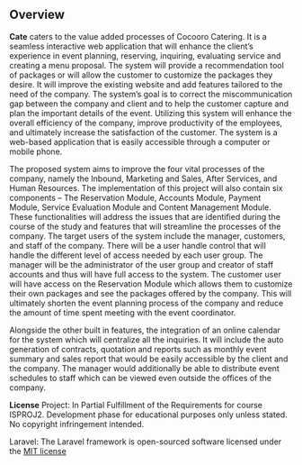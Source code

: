 ## Overview

**Cate** caters to the value added processes of Cocooro Catering. It is a seamless interactive web application that will enhance the client’s experience in event planning, reserving, inquiring, evaluating service and creating a menu proposal. The system will provide a recommendation tool of packages or will allow the customer to customize the packages they desire. It will improve the existing website and add features tailored to the need of the company.
The system’s goal is to correct the miscommunication gap between the company and client and to help the customer capture and plan the important details of the event. Utilizing this system will enhance the overall efficiency of the company, improve productivity of the employees, and ultimately increase the satisfaction of the customer. The system is a web-based application that is easily accessible through a computer or mobile phone.

The proposed system aims to improve the four vital processes of the company, namely the Inbound, Marketing and Sales, After Services, and Human Resources. The implementation of this project will also contain six components – The Reservation Module, Accounts Module, Payment Module, Service Evaluation Module and Content Management Module. These functionalities will address the issues that are identified during the course of the study and features that will streamline the processes of the company.
The target users of the system include the manager, customers, and staff of the company. There will be a user handle control that will handle the different level of access needed by each user group. The manager will be the administrator of the user group and creator of staff accounts and thus will have full access to the system. The customer user will have access on the Reservation Module which allows them to customize their own packages and see the packages offered by the company. This will ultimately shorten the event planning process of the company and reduce the amount of time spent meeting with the event coordinator.

Alongside the other built in features, the integration of an online calendar for the system which will centralize all the inquiries. It will include the auto generation of contracts, quotation and reports such as monthly event summary and sales report that would be easily accessible by the client and the company.
The manager would additionally be able to distribute event schedules to staff which can be viewed even outside the offices of the company.

**License**
Project: In Partial Fulfillment of the Requirements for course ISPROJ2. Development phase for educational purposes only unless stated. No copyright infringement intended.

Laravel: The Laravel framework is open-sourced software licensed under the [MIT license](http://opensource.org/licenses/MIT)
